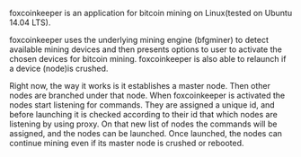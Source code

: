 foxcoinkeeper is an application for bitcoin mining on Linux(tested on Ubuntu 14.04 LTS). 

foxcoinkeeper uses the underlying mining engine (bfgminer) to detect available mining devices and then presents options to user to activate the chosen devices for bitcoin mining. foxcoinkeeper is also able to relaunch if a device (node)is crushed.

Right now, the way it works is it establishes a master node. Then other nodes are branched under that node. When foxcoinkeeper is activated the nodes start listening for commands. They are assigned a unique id, and before launching it is checked according to their id that which nodes are listening by using proxy. On that new list of nodes the commands will be assigned, and the nodes can be launched. Once launched, the nodes can continue mining even if its master node is crushed or rebooted. 
